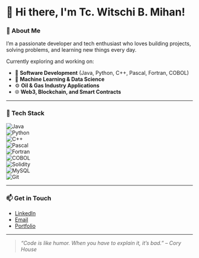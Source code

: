 # 👋 Hi there, I'm Tc. Witschi B. Mihan!

### 🚀 About Me  
I’m a passionate developer and tech enthusiast who loves building projects, solving problems, and learning new things every day.  

Currently exploring and working on:  
- 🔧 **Software Development** (Java, Python, C++, Pascal, Fortran, COBOL)  
- 🤖 **Machine Learning & Data Science**  
- ⚙️ **Oil & Gas Industry Applications**  
- 🌐 **Web3, Blockchain, and Smart Contracts**  

---

### 🧰 Tech Stack  

![Java](https://img.shields.io/badge/Java-ED8B00?style=for-the-badge&logo=java&logoColor=white)  
![Python](https://img.shields.io/badge/Python-3776AB?style=for-the-badge&logo=python&logoColor=white)  
![C++](https://img.shields.io/badge/C++-00599C?style=for-the-badge&logo=c%2B%2B&logoColor=white)  
![Pascal](https://img.shields.io/badge/Pascal-0066CC?style=for-the-badge&logo=delphi&logoColor=white)  
![Fortran](https://img.shields.io/badge/Fortran-734F96?style=for-the-badge&logo=fortran&logoColor=white)  
![COBOL](https://img.shields.io/badge/COBOL-003366?style=for-the-badge&logo=cobol&logoColor=white)  
![Solidity](https://img.shields.io/badge/Solidity-363636?style=for-the-badge&logo=solidity&logoColor=white)  
![MySQL](https://img.shields.io/badge/MySQL-00758F?style=for-the-badge&logo=mysql&logoColor=white)  
![Git](https://img.shields.io/badge/Git-F05032?style=for-the-badge&logo=git&logoColor=white)  

---

### 📫 Get in Touch  

- [LinkedIn](https://www.linkedin.com/in/tc-witschi-mihan-14a347312)  
- [Email](mailto:mihanwitschi@gmail.com)  
- [Portfolio](https://witschi-mihan.super.site)  

---

> _“Code is like humor. When you have to explain it, it’s bad.” – Cory House_

